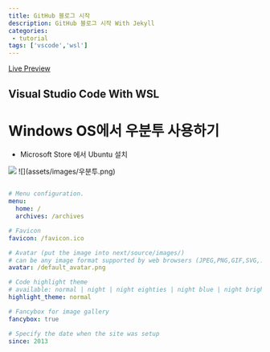 ```yaml
---
title: GitHub 블로그 시작
description: GitHub 블로그 시작 With Jekyll
categories:
 - tutorial
tags: ['vscode','wsl']
---
```



<!-- more -->

[Live Preview](http://simpleyyt.github.io/jekyll-theme-next/)

## Visual Studio Code With WSL

# Windows OS에서 우분투 사용하기

- Microsoft Store 에서 Ubuntu 설치
<img src="C:\Users\wlxos\OneDrive\바탕 화면\조이 블로그" />
![](assets/images/우분투.png)



```yml

# Menu configuration.
menu:
  home: /
  archives: /archives

# Favicon
favicon: /favicon.ico

# Avatar (put the image into next/source/images/)
# can be any image format supported by web browsers (JPEG,PNG,GIF,SVG,..)
avatar: /default_avatar.png

# Code highlight theme
# available: normal | night | night eighties | night blue | night bright
highlight_theme: normal

# Fancybox for image gallery
fancybox: true

# Specify the date when the site was setup
since: 2013

```

